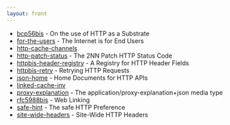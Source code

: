 ```yaml
---
layout: front
---
```


* [bcp56bis](bcp56bis) - On the use of HTTP as a Substrate 
* [for-the-users](for-the-users) - The Internet is for End Users 
* [http-cache-channels](http-cache-channels)  
* [http-patch-status](http-patch-status) - The 2NN Patch HTTP Status Code 
* [httpbis-header-registry](httpbis-header-registry) - A Registry for HTTP Header Fields 
* [httpbis-retry](httpbis-retry) - Retrying HTTP Requests 
* [json-home](json-home) - Home Documents for HTTP APIs 
* [linked-cache-inv](linked-cache-inv)  
* [proxy-explanation](proxy-explanation) - The application/proxy-explanation+json media type 
* [rfc5988bis](rfc5988bis) - Web Linking 
* [safe-hint](safe-hint) - The safe HTTP Preference 
* [site-wide-headers](site-wide-headers) - Site-Wide HTTP Headers
